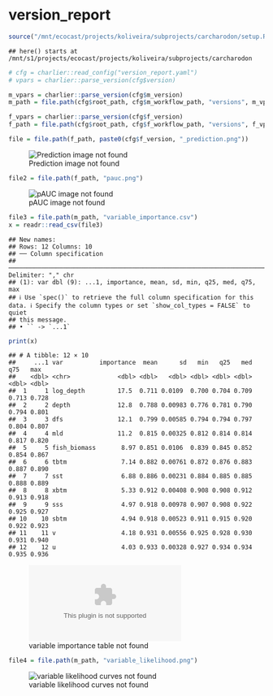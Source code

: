 version_report
================

``` r
source("/mnt/ecocast/projects/koliveira/subprojects/carcharodon/setup.R")
```

    ## here() starts at /mnt/s1/projects/ecocast/projects/koliveira/subprojects/carcharodon

``` r
# cfg = charlier::read_config("version_report.yaml")
# vpars = charlier::parse_version(cfg$version)

m_vpars = charlier::parse_version(cfg$m_version)
m_path = file.path(cfg$root_path, cfg$m_workflow_path, "versions", m_vpars[["major"]], m_vpars[["minor"]], cfg$m_version)

f_vpars = charlier::parse_version(cfg$f_version)
f_path = file.path(cfg$root_path, cfg$f_workflow_path, "versions", f_vpars[["major"]], f_vpars[["minor"]], cfg$f_version)
```

``` r
file = file.path(f_path, paste0(cfg$f_version, "_prediction.png"))
```

<figure>
<img
src="/mnt/s1/projects/ecocast/projects/koliveira/subprojects/carcharodon/workflows/forecast_workflow/versions/v01/2000/v01.2000.11/v01.2000.11_prediction.png"
alt="Prediction image not found" />
<figcaption aria-hidden="true">Prediction image not found</figcaption>
</figure>

``` r
file2 = file.path(f_path, "pauc.png")
```

<figure>
<img
src="/mnt/s1/projects/ecocast/projects/koliveira/subprojects/carcharodon/workflows/forecast_workflow/versions/v01/2000/v01.2000.11/pauc.png"
alt="pAUC image not found" />
<figcaption aria-hidden="true">pAUC image not found</figcaption>
</figure>

``` r
file3 = file.path(m_path, "variable_importance.csv")
x = readr::read_csv(file3)
```

    ## New names:
    ## Rows: 12 Columns: 10
    ## ── Column specification
    ## ──────────────────────────────────────────────────────────────────────────────────────────────────────────────────────── Delimiter: "," chr
    ## (1): var dbl (9): ...1, importance, mean, sd, min, q25, med, q75, max
    ## ℹ Use `spec()` to retrieve the full column specification for this data. ℹ Specify the column types or set `show_col_types = FALSE` to quiet
    ## this message.
    ## • `` -> `...1`

``` r
print(x)
```

    ## # A tibble: 12 × 10
    ##     ...1 var          importance  mean      sd   min   q25   med   q75   max
    ##    <dbl> <chr>             <dbl> <dbl>   <dbl> <dbl> <dbl> <dbl> <dbl> <dbl>
    ##  1     1 log_depth         17.5  0.711 0.0109  0.700 0.704 0.709 0.713 0.728
    ##  2     2 depth             12.8  0.788 0.00983 0.776 0.781 0.790 0.794 0.801
    ##  3     3 dfs               12.1  0.799 0.00585 0.794 0.794 0.797 0.804 0.807
    ##  4     4 mld               11.2  0.815 0.00325 0.812 0.814 0.814 0.817 0.820
    ##  5     5 fish_biomass       8.97 0.851 0.0106  0.839 0.845 0.852 0.854 0.867
    ##  6     6 tbtm               7.14 0.882 0.00761 0.872 0.876 0.883 0.887 0.890
    ##  7     7 sst                6.88 0.886 0.00231 0.884 0.885 0.885 0.888 0.889
    ##  8     8 xbtm               5.33 0.912 0.00408 0.908 0.908 0.912 0.913 0.918
    ##  9     9 sss                4.97 0.918 0.00978 0.907 0.908 0.922 0.925 0.927
    ## 10    10 sbtm               4.94 0.918 0.00523 0.911 0.915 0.920 0.922 0.923
    ## 11    11 v                  4.18 0.931 0.00556 0.925 0.928 0.930 0.931 0.940
    ## 12    12 u                  4.03 0.933 0.00328 0.927 0.934 0.934 0.935 0.936

<figure>
<embed
src="/mnt/s1/projects/ecocast/projects/koliveira/subprojects/carcharodon/workflows/modeling_workflow/versions/v01/200/v01.200.11/variable_importance.csv" />
<figcaption aria-hidden="true">variable importance table not
found</figcaption>
</figure>

``` r
file4 = file.path(m_path, "variable_likelihood.png")
```

<figure>
<img
src="/mnt/s1/projects/ecocast/projects/koliveira/subprojects/carcharodon/workflows/modeling_workflow/versions/v01/200/v01.200.11/variable_likelihood.png"
alt="variable likelihood curves not found" />
<figcaption aria-hidden="true">variable likelihood curves not
found</figcaption>
</figure>
